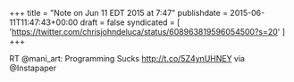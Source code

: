 +++
title = "Note on Jun 11 EDT 2015 at 7:47"
publishdate = 2015-06-11T11:47:43+00:00
draft = false
syndicated = [ 'https://twitter.com/chrisjohndeluca/status/608963819596054500?s=20' ]
+++

RT @mani_art: Programming Sucks http://t.co/5Z4ynUHNEY via @Instapaper
